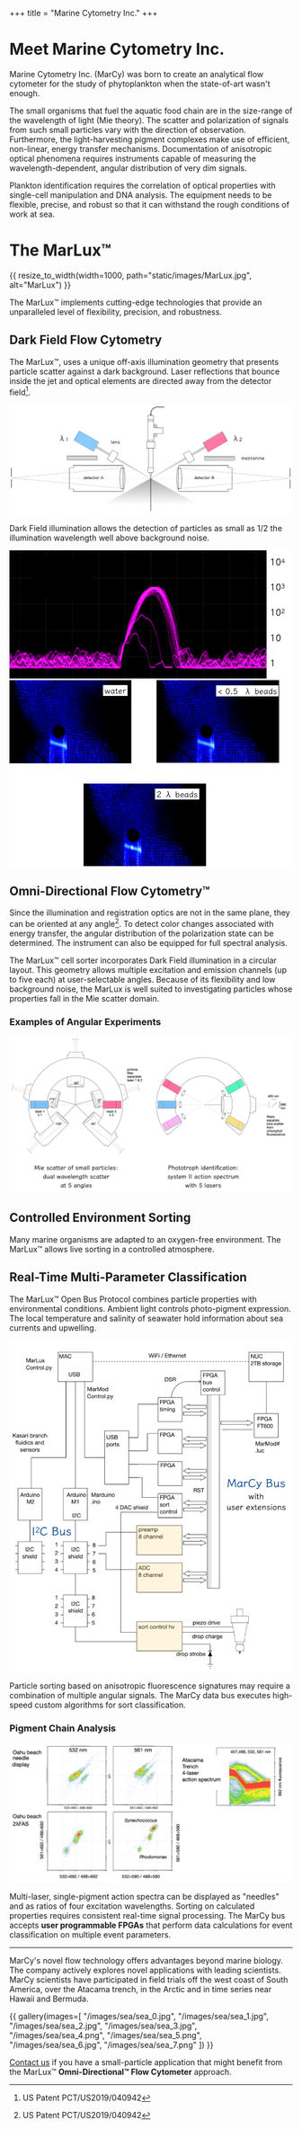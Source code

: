 +++
title = "Marine Cytometry Inc."
+++

# Meet Marine Cytometry Inc.

Marine Cytometry Inc. (MarCy) was born to create an analytical flow cytometer for the study of phytoplankton when the 
state-of-art wasn't enough.

The small organisms that fuel the aquatic food chain are in the size-range of the wavelength of light (Mie theory).
The scatter and polarization of signals from such small particles vary with the direction of observation. 
Furthermore, the light-harvesting pigment complexes make use of efficient, non-linear, energy transfer mechanisms.
Documentation of anisotropic optical phenomena requires instruments capable of measuring the wavelength-dependent, 
angular distribution of very dim signals.

Plankton identification requires the correlation of optical properties with single-cell manipulation and DNA analysis. 
The equipment needs to be flexible, precise, and robust so that it can withstand the rough conditions of work at sea.

# The MarLux&trade;

{{ resize_to_width(width=1000, path="static/images/MarLux.jpg", alt="MarLux") }}

The MarLux&trade; implements cutting-edge technologies that provide an unparalleled level of flexibility, 
precision, and robustness.

## Dark Field Flow Cytometry

The MarLux&trade;, uses a unique off-axis illumination geometry that presents particle scatter against a dark background. 
Laser reflections that bounce inside the jet and optical elements are directed away from the detector field[^1].

![Symmetric Signal Detection](/images/symmetric_signal_detection.png)

Dark Field illumination allows the detection of particles as small as 1/2 the illumination wavelength
well above background noise.

![Side Scatter](/images/side_scatter_log.png)
![Pinhole Images](/images/pinhole_no_bar.png)

## Omni-Directional Flow Cytometry&trade;

Since the illumination and registration optics are not in the same plane, they can be oriented at any angle[^1]. 
To detect color changes associated with energy transfer, the angular distribution of the polarization state
can be determined. 
The instrument can also be equipped for full spectral analysis.

The MarLux™ cell sorter incorporates Dark Field illumination in a circular layout. 
This geometry allows multiple excitation and emission channels (up to five each) at user-selectable angles. 
Because of its flexibility and low background noise, the MarLux is well suited to investigating particles whose 
properties fall in the Mie scatter domain.

### Examples of Angular Experiments

![Examples of angular experiments](/images/angular_experiments.png)

## Controlled Environment Sorting

Many marine organisms are adapted to an oxygen-free environment. 
The MarLux&trade; allows live sorting in a controlled atmosphere.

## Real-Time Multi-Parameter Classification

The MarLux™ Open Bus Protocol combines particle properties with environmental conditions. 
Ambient light controls photo-pigment expression. 
The local temperature and salinity of seawater hold information about sea currents and upwelling.

![MarLux Bus](/images/marcy_bus.png)

Particle sorting based on anisotropic fluorescence signatures may require a combination of multiple angular signals. 
The MarCy data bus executes high-speed custom algorithms for sort classification.

### Pigment Chain Analysis

![Pigment Chain Analysis](/images/pigment_chain_analysis.png)

Multi-laser, single-pigment action spectra can be displayed as "needles" and as ratios of four excitation wavelengths.
Sorting on calculated properties requires consistent real-time signal processing.
The MarCy bus accepts __user programmable FPGAs__ that perform data calculations for event classification on multiple event parameters.

---

MarCy's novel flow technology offers advantages beyond marine biology. 
The company actively explores novel applications with leading scientists. 
MarCy scientists have participated in field trials off the west coast of South America, over the Atacama trench, 
in the Arctic and in time series near Hawaii and Bermuda.

{{ gallery(images=[
"/images/sea/sea_0.jpg",
"/images/sea/sea_1.jpg",
"/images/sea/sea_2.jpg",
"/images/sea/sea_3.jpg",
"/images/sea/sea_4.png",
"/images/sea/sea_5.png",
"/images/sea/sea_6.jpg",
"/images/sea/sea_7.png"
]) }}

[Contact us](@/contact.md) if you have a small-particle application that might benefit from the 
MarLux&trade; __Omni-Directional&trade; Flow Cytometer__ approach.

[^1]: US Patent PCT/US2019/040942